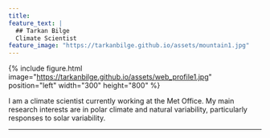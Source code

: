 ```yaml
---
title:
feature_text: |
  ## Tarkan Bilge
  Climate Scientist
feature_image: "https://tarkanbilge.github.io/assets/mountain1.jpg"
---
```



{% include figure.html image="https://tarkanbilge.github.io/assets/web_profile1.jpg" position="left" width="300" height="800" %}

<div style="text-align: left"> I am a climate scientist currently working at the Met Office. My main research interests are in polar climate and natural variability, particularly responses to solar variability.  </div>

---
